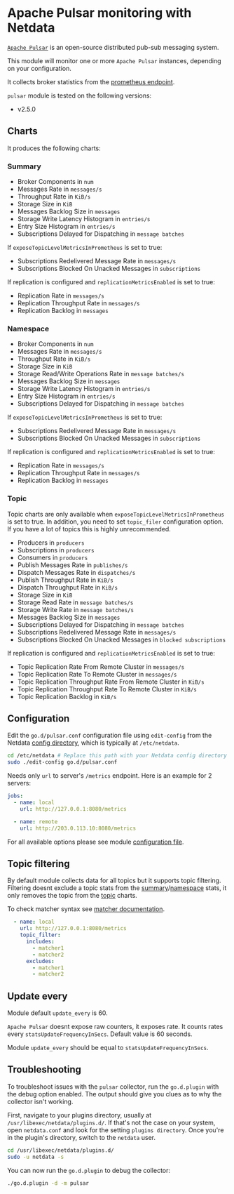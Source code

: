 <!--
title: "Apache Pulsar monitoring with Netdata"
custom_edit_url: https://github.com/netdata/go.d.plugin/edit/master/modules/pulsar/README.md
sidebar_label: "Pulsar"
-->

# Apache Pulsar monitoring with Netdata

[`Apache Pulsar`](http://pulsar.apache.org/) is an open-source distributed pub-sub messaging system.

This module will monitor one or more `Apache Pulsar` instances, depending on your configuration.

It collects broker statistics from
the [prometheus endpoint](https://pulsar.apache.org/docs/en/deploy-monitoring/#broker-stats).

`pulsar` module is tested on the following versions:

- v2.5.0

## Charts

It produces the following charts:

### Summary

- Broker Components in `num`
- Messages Rate in `messages/s`
- Throughput Rate in `KiB/s`
- Storage Size in `KiB`
- Messages Backlog Size in `messages`
- Storage Write Latency Histogram in `entries/s`
- Entry Size Histogram in `entries/s`
- Subscriptions Delayed for Dispatching in `message batches`

If `exposeTopicLevelMetricsInPrometheus` is set to true:

- Subscriptions Redelivered Message Rate in `messages/s`
- Subscriptions Blocked On Unacked Messages in `subscriptions`

If replication is configured and `replicationMetricsEnabled` is set to true:

- Replication Rate in `messages/s`
- Replication Throughput Rate in `messages/s`
- Replication Backlog in `messages`

### Namespace

- Broker Components in `num`
- Messages Rate in `messages/s`
- Throughput Rate in `KiB/s`
- Storage Size in `KiB`
- Storage Read/Write Operations Rate in `message batches/s`
- Messages Backlog Size in `messages`
- Storage Write Latency Histogram in `entries/s`
- Entry Size Histogram in `entries/s`
- Subscriptions Delayed for Dispatching in `message batches`

If `exposeTopicLevelMetricsInPrometheus` is set to true:

- Subscriptions Redelivered Message Rate in `messages/s`
- Subscriptions Blocked On Unacked Messages in `subscriptions`

If replication is configured and `replicationMetricsEnabled` is set to true:

- Replication Rate in `messages/s`
- Replication Throughput Rate in `messages/s`
- Replication Backlog in `messages`

### Topic

Topic charts are only available when `exposeTopicLevelMetricsInPrometheus` is set to true. In addition, you need to
set `topic_filer` configuration option. If you have a lot of topics this is highly unrecommended.

- Producers in `producers`
- Subscriptions in `producers`
- Consumers in `producers`
- Publish Messages Rate in `publishes/s`
- Dispatch Messages Rate in `dispatches/s`
- Publish Throughput Rate in `KiB/s`
- Dispatch Throughput Rate in `KiB/s`
- Storage Size in `KiB`
- Storage Read Rate in `message batches/s`
- Storage Write Rate in `message batches/s`
- Messages Backlog Size in `messages`
- Subscriptions Delayed for Dispatching in `message batches`
- Subscriptions Redelivered Message Rate in `messages/s`
- Subscriptions Blocked On Unacked Messages in `blocked subscriptions`

If replication is configured and `replicationMetricsEnabled` is set to true:

- Topic Replication Rate From Remote Cluster in `messages/s`
- Topic Replication Rate To Remote Cluster in `messages/s`
- Topic Replication Throughput Rate From Remote Cluster in `KiB/s`
- Topic Replication Throughput Rate To Remote Cluster in `KiB/s`
- Topic Replication Backlog in `KiB/s`

## Configuration

Edit the `go.d/pulsar.conf` configuration file using `edit-config` from the
Netdata [config directory](https://learn.netdata.cloud/docs/configure/nodes), which is typically at `/etc/netdata`.

```bash
cd /etc/netdata # Replace this path with your Netdata config directory
sudo ./edit-config go.d/pulsar.conf
```

Needs only `url` to server's `/metrics` endpoint. Here is an example for 2 servers:

```yaml
jobs:
  - name: local
    url: http://127.0.0.1:8080/metrics

  - name: remote
    url: http://203.0.113.10:8080/metrics
```

For all available options please see
module [configuration file](https://github.com/netdata/go.d.plugin/blob/master/config/go.d/pulsar.conf).

## Topic filtering

By default module collects data for all topics but it supports topic filtering. Filtering doesnt exclude a topic stats
from the [summary](#summary)/[namespace](#namespace) stats, it only removes the topic from the [topic](#topic) charts.

To check matcher syntax
see [matcher documentation](https://github.com/netdata/go.d.plugin/blob/master/pkg/matcher/README.md).

```yaml
  - name: local
    url: http://127.0.0.1:8080/metrics
    topic_filter:
      includes:
        - matcher1
        - matcher2
      excludes:
        - matcher1
        - matcher2
```

## Update every

Module default `update_every` is 60.

`Apache Pulsar` doesnt expose raw counters, it exposes rate. It counts rates every `statsUpdateFrequencyInSecs`. Default
value is 60 seconds.

Module `update_every` should be equal to `statsUpdateFrequencyInSecs`.

## Troubleshooting

To troubleshoot issues with the `pulsar` collector, run the `go.d.plugin` with the debug option enabled. The output
should give you clues as to why the collector isn't working.

First, navigate to your plugins directory, usually at `/usr/libexec/netdata/plugins.d/`. If that's not the case on your
system, open `netdata.conf` and look for the setting `plugins directory`. Once you're in the plugin's directory, switch
to the `netdata` user.

```bash
cd /usr/libexec/netdata/plugins.d/
sudo -u netdata -s
```

You can now run the `go.d.plugin` to debug the collector:

```bash
./go.d.plugin -d -m pulsar
```
